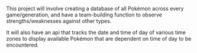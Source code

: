 This project will involve creating a database of all Pokémon across every game/generation, and have a team-building function to observe strengths/weaknesses against other types.

It will also have an api that tracks the date and time of day of various time zones to display available Pokémon that are dependent on time of day to be encountered. 